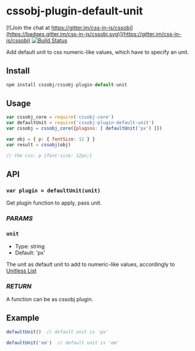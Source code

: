 # cssobj-plugin-default-unit

[![Join the chat at https://gitter.im/css-in-js/cssobj](https://badges.gitter.im/css-in-js/cssobj.svg)](https://gitter.im/css-in-js/cssobj) [![Build Status](https://travis-ci.org/cssobj/cssobj-plugin-default-unit.svg?branch=master)](https://travis-ci.org/cssobj/cssobj-plugin-default-unit)

Add default unit to css numeric-like values, which have to specify an unit.

## Install

``` javascript
npm install cssobj/cssobj-plugin-default-unit
```

## Usage

``` javascript
var cssobj_core = require('cssobj-core')
var defaultUnit = require('cssobj-plugin-default-unit')
var cssobj = cssobj_core({plugins: [ defaultUnit('px') ]})

var obj = { p: { fontSize: 12 } }
var result = cssobj(obj)

// the css: p {font-size: 12px;}
```

## API

### `var plugin = defaultUnit(unit)`

Get plugin function to apply, pass unit.

### *PARAMS*

### `unit`

 - Type: string
 - Default: 'px'

The unit as default unit to add to numeric-like values, accordingly to [Unitless List](https://github.com/cssobj/cssobj-plugin-default-unit/blob/master/src/cssobj-plugin-default-unit.js#L5)

### *RETURN*

A function can be as cssobj plugin.


## Example

``` javascript
defaultUnit()  // default unit is 'px'

defaultUnit('em')  // default unit is 'em'
```



